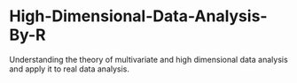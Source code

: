 # High-Dimensional-Data-Analysis-By-R
Understanding the theory of multivariate and high dimensional data analysis and apply it to real data analysis.
